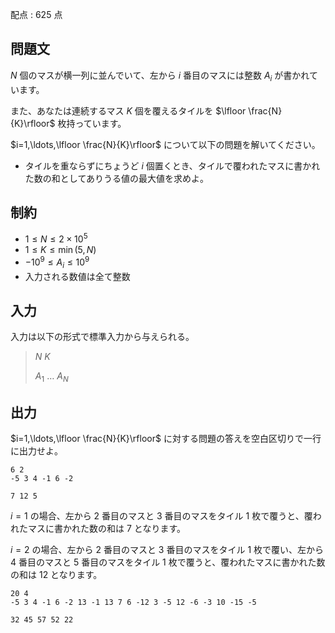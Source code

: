 配点 : $625$ 点

## 問題文

$N$ 個のマスが横一列に並んでいて、左から $i$ 番目のマスには整数 $A_i$ が書かれています。

また、あなたは連続するマス $K$ 個を覆えるタイルを $\lfloor \frac{N}{K}\rfloor$ 枚持っています。

$i=1,\ldots,\lfloor \frac{N}{K}\rfloor$ について以下の問題を解いてください。

- タイルを重ならずにちょうど $i$ 個置くとき、タイルで覆われたマスに書かれた数の和としてありうる値の最大値を求めよ。

## 制約

- $1\leq N\leq 2\times 10^5$
- $1\leq K \leq \min(5,N)$
- $-10^9\leq A_i\leq 10^9$
- 入力される数値は全て整数

## 入力

入力は以下の形式で標準入力から与えられる。

> $N$ $K$
> 
> $A_1$ $\ldots$ $A_N$

## 出力

$i=1,\ldots,\lfloor \frac{N}{K}\rfloor$ に対する問題の答えを空白区切りで一行に出力せよ。

```input1
6 2
-5 3 4 -1 6 -2
```

```output1
7 12 5
```

$i=1$ の場合、左から $2$ 番目のマスと $3$ 番目のマスをタイル $1$ 枚で覆うと、覆われたマスに書かれた数の和は $7$ となります。

$i=2$ の場合、左から $2$ 番目のマスと $3$ 番目のマスをタイル $1$ 枚で覆い、左から $4$ 番目のマスと $5$ 番目のマスをタイル $1$ 枚で覆うと、覆われたマスに書かれた数の和は $12$ となります。

```input2
20 4
-5 3 4 -1 6 -2 13 -1 13 7 6 -12 3 -5 12 -6 -3 10 -15 -5
```

```output2
32 45 57 52 22
```